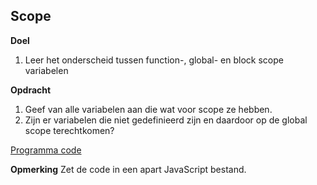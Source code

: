 ## Scope
**Doel**
1. Leer het onderscheid tussen function-, global- en block scope variabelen

**Opdracht**
1. Geef van alle variabelen aan die wat voor scope ze hebben.
2. Zijn er variabelen die niet gedefinieerd zijn en daardoor op de global scope terechtkomen?

[Programma code](https://coderwall.com/p/vsdrug/how-to-create-an-image-slider-with-javascript)  

**Opmerking**
Zet de code in een apart JavaScript bestand.